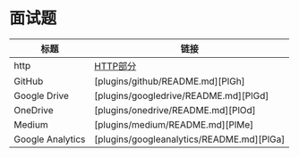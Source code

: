 # 面试题

| 标题 | 链接 |
| ------ | ------ |
| http | [HTTP部分](https://blog.csdn.net/u012194956/article/details/79110212) |
| GitHub | [plugins/github/README.md][PlGh] |
| Google Drive | [plugins/googledrive/README.md][PlGd] |
| OneDrive | [plugins/onedrive/README.md][PlOd] |
| Medium | [plugins/medium/README.md][PlMe] |
| Google Analytics | [plugins/googleanalytics/README.md][PlGa] |
